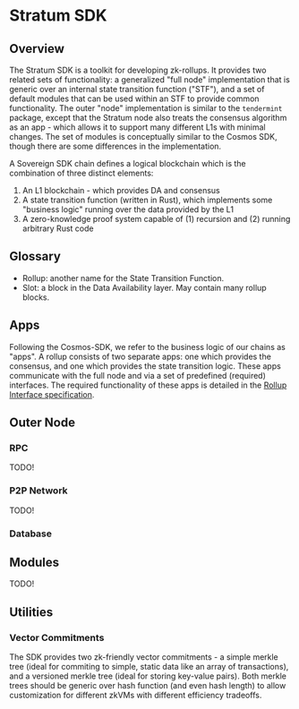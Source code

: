 # Stratum SDK

## Overview

The Stratum SDK is a toolkit for developing zk-rollups. It provides two related sets of functionality: a generalized "full
node" implementation that is generic over an internal state transition function ("STF"), and a set of default modules
that can be used within an STF to provide common functionality. The outer "node" implementation is similar to the `tendermint`
package, except that the Stratum node also treats the consensus algorithm as an app - which allows it to support many
different L1s with minimal changes. The set of modules is conceptually similar to the Cosmos SDK, though there are some
differences in the implementation.

A Sovereign SDK chain defines a logical blockchain which is the combination of three distinct elements:

1. An L1 blockchain - which provides DA and consensus
2. A state transition function (written in Rust), which implements some "business logic" running over the
data provided by the L1
3. A zero-knowledge proof system capable of (1) recursion and (2) running arbitrary Rust code

## Glossary

- Rollup: another name for the State Transition Function.
- Slot: a block in the Data Availability layer. May contain many rollup blocks.

## Apps

Following the Cosmos-SDK, we refer to the business logic of our chains as "apps". A rollup consists of two separate apps:
one which provides the consensus, and one which provides the state transition logic. These apps communicate with the full
node and via a set of predefined (required) interfaces. The required functionality of these apps is detailed in the
[Rollup Interface specification](./interface.md).

## Outer Node

### RPC

TODO!

### P2P Network

TODO!

### Database

## Modules

TODO!

## Utilities

### Vector Commitments

The SDK provides two zk-friendly vector commitments - a simple merkle tree (ideal for commiting to simple, static data like
an array of transactions), and a versioned merkle tree (ideal for storing key-value pairs). Both merkle trees should be
generic over hash function (and even hash length) to allow customization for different zkVMs with different efficiency tradeoffs.
